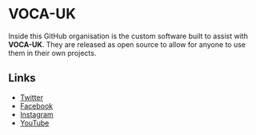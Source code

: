 # VOCA-UK

Inside this GitHub organisation is the custom software built to assist with **VOCA-UK**. They are released as open source to allow for anyone to use them in their own projects.

## Links
* [Twitter](https://twitter.com/vocaukofficial)
* [Facebook](https://www.facebook.com/vocauk)
* [Instagram](https://www.instagram.com/vocauk)
* [YouTube](https://www.youtube.com/channel/UC5QGWHAp6w_NbgPIl10kqnA)
